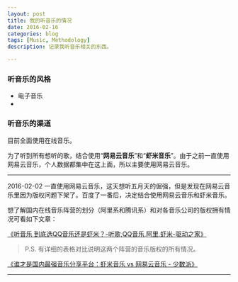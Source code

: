 ```yaml
---
layout: post
title: 我的听音乐的情况
date: 2016-02-16
categories: blog
tags: [Music, Methodology]
description: 记录我听音乐相关的东西。

---
```

### 听音乐的风格
- 电子音乐
- 

### 听音乐的渠道

目前全面使用在线音乐。

为了听到所有想听的歌，结合使用“__网易云音乐__”和“__虾米音乐__”。由于之前一直使用网易云音乐，个人数据都集中在这上面，所以主要使用网易云音乐。

---

2016-02-02 一直使用网易云音乐，这天想听五月天的倔强，但是发现在网易云音乐里因为版权问题下架了。百度了一番后，决定结合使用网易云音乐和虾米音乐。

想了解国内在线音乐阵营的划分（阿里系和腾讯系）和对各音乐公司的版权拥有情况可看如下文章：

[《听音乐 到底选QQ音乐还是虾米？-听歌,QQ音乐,阿里,虾米-驱动之家》](http://news.mydrivers.com/1/466/466409.htm)
> P.S. 有详细的表格对比说明这两个阵营的音乐版权的所有情况。

[《谁才是国内最强音乐分享平台：虾米音乐 vs 网易云音乐 - 少数派》](http://sspai.com/27665/)

---










